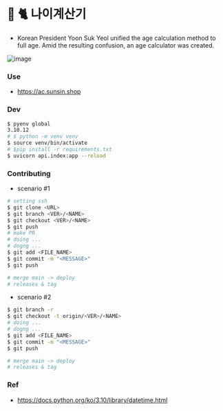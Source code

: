 # 💾 🐈 나이계산기
- Korean President Yoon Suk Yeol unified the age calculation method to full age. Amid the resulting confusion, an age calculator was created.

![image](https://github.com/user-attachments/assets/17c57036-eb57-43f9-9e0e-19c992365bdd)

### Use
- https://ac.sunsin.shop
### Dev
```bash
$ pyenv global
3.10.12
# $ python -m venv venv
$ source venv/bin/activate
# $pip install -r requirements.txt
$ uvicorn api.index:app --reload
```

### Contributing
- scenario #1
```bash
# setting ssh
$ git clone <URL>
$ git branch <VER>/<NAME>
$ git checkout <VER>/<NAME>
$ git push
# make PR
# doing ...
# dogng ...
$ git add <FILE_NAME>
$ git commit -m "<MESSAGE>"
$ git push

# merge main -> deploy
# releases & tag
```
- scenario #2
```bash
$ git branch -r
$ git checkout -t origin/<VER>/<NAME>
# doing ...
# dogng ...
$ git add <FILE_NAME>
$ git commit -m "<MESSAGE>"
$ git push

# merge main -> deploy
# releases & tag
```

### Ref
- https://docs.python.org/ko/3.10/library/datetime.html
